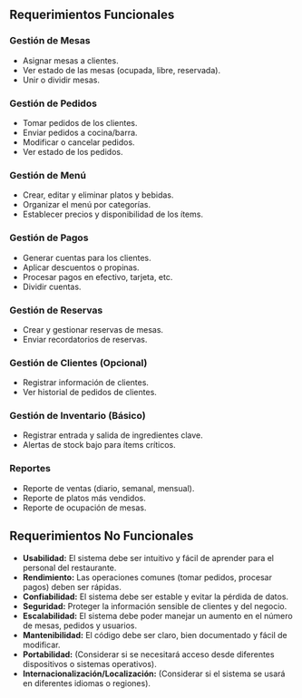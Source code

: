 ## Requerimientos Funcionales

### Gestión de Mesas
* Asignar mesas a clientes.
* Ver estado de las mesas (ocupada, libre, reservada).
* Unir o dividir mesas.

### Gestión de Pedidos
* Tomar pedidos de los clientes.
* Enviar pedidos a cocina/barra.
* Modificar o cancelar pedidos.
* Ver estado de los pedidos.

### Gestión de Menú
* Crear, editar y eliminar platos y bebidas.
* Organizar el menú por categorías.
* Establecer precios y disponibilidad de los ítems.

### Gestión de Pagos
* Generar cuentas para los clientes.
* Aplicar descuentos o propinas.
* Procesar pagos en efectivo, tarjeta, etc.
* Dividir cuentas.

### Gestión de Reservas
* Crear y gestionar reservas de mesas.
* Enviar recordatorios de reservas.

### Gestión de Clientes (Opcional)
* Registrar información de clientes.
* Ver historial de pedidos de clientes.

### Gestión de Inventario (Básico)
* Registrar entrada y salida de ingredientes clave.
* Alertas de stock bajo para ítems críticos.

### Reportes
* Reporte de ventas (diario, semanal, mensual).
* Reporte de platos más vendidos.
* Reporte de ocupación de mesas.

## Requerimientos No Funcionales

* **Usabilidad:** El sistema debe ser intuitivo y fácil de aprender para el personal del restaurante.
* **Rendimiento:** Las operaciones comunes (tomar pedidos, procesar pagos) deben ser rápidas.
* **Confiabilidad:** El sistema debe ser estable y evitar la pérdida de datos.
* **Seguridad:** Proteger la información sensible de clientes y del negocio.
* **Escalabilidad:** El sistema debe poder manejar un aumento en el número de mesas, pedidos y usuarios.
* **Mantenibilidad:** El código debe ser claro, bien documentado y fácil de modificar.
* **Portabilidad:** (Considerar si se necesitará acceso desde diferentes dispositivos o sistemas operativos).
* **Internacionalización/Localización:** (Considerar si el sistema se usará en diferentes idiomas o regiones).
